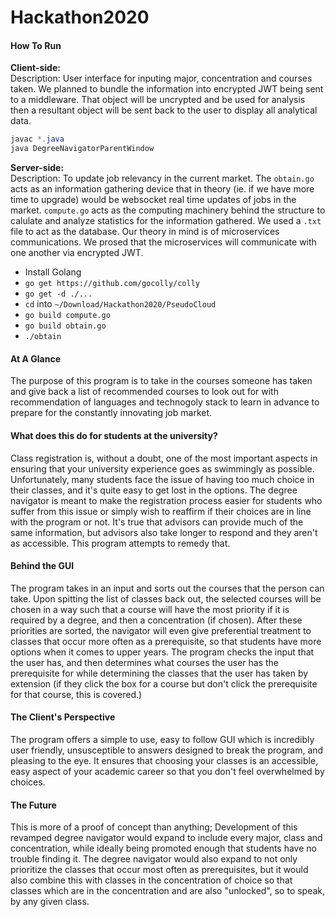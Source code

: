 # Hackathon2020
#### How To Run

<strong>Client-side:</strong><br/>
Description: User interface for inputing major, concentration and courses taken. We planned to bundle the information into encrypted JWT being sent to a middleware. That object will be uncrypted and be used for analysis then a resultant object will be sent back to the user to display all analytical data.
```java
javac *.java
java DegreeNavigatorParentWindow
```

<strong>Server-side:</strong> <br/>
Description: To update job relevancy in the current market. The `obtain.go` acts as an information gathering device that in theory (ie. if we have more time to upgrade) would be websocket real time updates of jobs in the market. `compute.go` acts as the computing machinery behind the structure to calulate and analyze statistics for the information gathered. We used a `.txt` file to act as the database. Our theory in mind is of microservices communications. We prosed that the microservices will communicate with one another via encrypted JWT.
- Install Golang
- `go get https://github.com/gocolly/colly`
- `go get -d ./...`
- `cd` into `~/Download/Hackathon2020/PseudoCloud`
- `go build compute.go`
- `go build obtain.go`
- `./obtain`

#### At A Glance
The purpose of this program is to take in the courses someone has taken and give back a list of recommended courses to look out for with recommendation of languages and technogoly stack to learn in advance to prepare for the constantly innovating job market.

#### What does this do for students at the university?
Class registration is, without a doubt, one of the most important aspects in ensuring that your
university experience goes as swimmingly as possible. Unfortunately, many students face the issue of having 
too much choice in their classes, and it's quite easy to get lost in the options.
The degree navigator is meant to make the registration process easier for students who suffer 
from this issue or simply wish to reaffirm
if their choices are in line with the program or not.
It's true that advisors can provide much of the same information, but advisors also take longer to respond
and they aren't as accessible. This program attempts to remedy that.

#### Behind the GUI
The program takes in an input and sorts out the courses that the person can take.
Upon spitting the list of classes back out, the selected courses will be chosen in a way such that a course
will have the most priority if it is required by
a degree, and then a concentration (if chosen). 
After these priorities are sorted, the navigator will even give preferential treatment to classes that occur
more often as a prerequisite, so that students have more options when it comes to upper years.
The program checks the input that the user has,
and then determines what courses the user has the prerequisite for
while determining the classes that the user has taken by extension 
(if they click the box for a course but don't click the prerequisite for that course, this is covered.) 

#### The Client's Perspective
The program offers a simple to use, easy to follow GUI which is incredibly user friendly, 
unsusceptible to answers designed to break the program, and pleasing to the eye. It ensures that
choosing your classes is an accessible, easy aspect of your academic career so that you don't feel
overwhelmed by choices.

#### The Future
This is more of a proof of concept than anything; Development of this revamped degree navigator
would expand to include every major, class and concentration, while ideally being promoted enough that
students have no trouble finding it. The degree navigator would also expand to not only prioritize the
classes that occur most often as prerequisites, but it would also combine this with classes in the concentration
of choice so that classes which are in the concentration and are also "unlocked", so to speak, by any given class.
